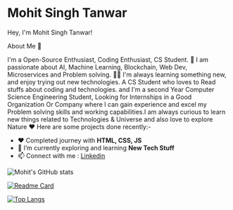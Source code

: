 # Mohit Singh Tanwar
Hey, I'm Mohit Singh Tanwar!

About Me 🔭

 I'm a Open-Source Enthusiast, Coding Enthusiast, CS Student. 🎲 I am passionate about AI, Machine Learning, Blockchain, Web Dev, Microservices and Problem solving. 👨‍💻
I'm always learning something new, and enjoy trying out new technologies.
A CS Student who loves to Read stuffs about coding and technologies. 
and I'm a second Year Computer Science Engineering Student, Looking for Internships in a Good Organization Or Company where I can gain experience and excel my Problem solving skills and working capabilities.I am always curious to learn new things related to Technologies & Universe and also love to explore Nature ❤️
Here are some projects done recently:-
- ❤️ Completed journey with **HTML, CSS, JS**
- 🌱 I’m currently exploring and learning **New Tech Stuff**
- 📫 Connect with me : [Linkedin](https://www.linkedin.com/in/mohitjpr/) 

![Mohit's GitHub stats](https://github-readme-stats.vercel.app/api?username=Mohitjpr&theme=aura_dark&show_icons=true)

[![Readme Card](https://github-readme-stats.vercel.app/api/pin/?username=Mohitjpr&repo=CV-by-HTML&show_owner=true&theme=aura_dark)](https://github.com/Mohitjpr)

[![Top Langs](https://github-readme-stats.vercel.app/api/top-langs/?username=Mohitjpr&langs_count=8&theme=aura_dark)](https://github.com/Mohitjpr)
